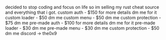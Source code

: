 decided to stop coding and focus on life so im selling my rust cheat source and everything that i got.
custom auth - $150 for more details dm me for it
custom loader - $50 dm me
custom menu  - $50 dm me
custom protection - $75 dm me
pre-made auth - $100 for more details dm me for it
pre-made loader - $30 dm me
pre-made menu   - $30 dm me
custom protection - $50 dm me
discord -> the0x9
